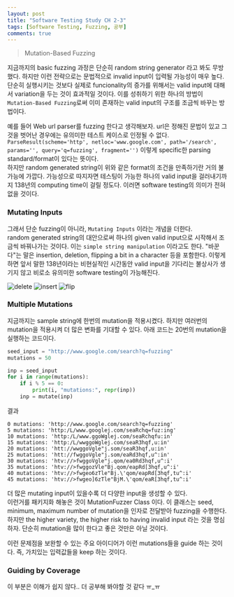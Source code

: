 ```yaml
---
layout: post
title: "Software Testing Study CH 2-3"
tags: [Software Testing, Fuzzing, 공부]
comments: true
---
```


> Mutation-Based Fuzzing  

지금까지의 basic fuzzing 과정은 단순히 random string generator 라고 봐도 무방했다. 하지만 이런 전략으로는 문법적으로 invalid input이 입력될 가능성이 매우 높다. 단순히 실행시키는 것보다 실제로 funcionality의 증가를 위해서는 valid input에 대해서 variation을 두는 것이 효과적일 것이다. 이를 성취하기 위한 하나의 방법이 `Mutation-Based Fuzzing`로써 이미 존재하는 valid input의 구조를 조금씩 바꾸는 방법이다.  

예를 들어 Web url parser를 fuzzing 한다고 생각해보자. url은 정해진 문법이 있고 그것을 벗어난 경우에는 유의미한 테스트 케이스로 인정될 수 없다.  
`ParseResult(scheme='http', netloc='www.google.com', path='/search', params='', query='q=fuzzing', fragment='')` 이렇게 specific한 parsing standard/format이 있다는 뜻이다.  
하지만 random generated string이 위와 같은 format의 조건을 만족하기란 거의 불가능에 가깝다. 가능성으로 따지자면 테스팅이 가능한 하나의 valid input을 걸러내기까지 138년의 computing time이 걸릴 정도다. 이러면 software testing의 의미가 전혀 없을 것이다.  

### Mutating Inputs
그래서 단순 fuzzing이 아니라, `Mutating Inputs` 이라는 개념을 더한다.  
random generated string의 대안으로써 하나의 given valid input으로 시작해서 조금씩 바꿔나가는 것이다. 이는 `simple string manipulation` 이라고도 한다. "바꾼다"는 말은 insertion, deletion, flipping a bit in a character 등을 포함한다. 이렇게 하면 앞서 말한 138년이라는 비현실적인 시간동안 valid input을 기다리는 불상사가 생기지 않고 비로소 유의미한 software testing이 가능해진다.  

![delete](https://user-images.githubusercontent.com/35067611/61734980-f279bf00-adbd-11e9-9368-84660ed50b04.png)
![insert](https://user-images.githubusercontent.com/35067611/61735002-ff96ae00-adbd-11e9-8a3a-ea2bbb73cb53.png)
![flip](https://user-images.githubusercontent.com/35067611/61735025-0b827000-adbe-11e9-86f9-4c7bf0740b2a.png)

### Multiple Mutations  
지금까지는 sample string에 한번의 mutation을 적용시켰다. 하지만 여러번의 mutation을 적용시켜 더 많은 변화를 기대할 수 있다. 아래 코드는 20번의 mutation을 실행하는 코드이다.  

~~~python
seed_input = "http://www.google.com/search?q=fuzzing"
mutations = 50

inp = seed_input
for i in range(mutations):
    if i % 5 == 0:
        print(i, "mutations:", repr(inp))
    inp = mutate(inp)
~~~

결과  
~~~
0 mutations: 'http://www.google.com/search?q=fuzzing'
5 mutations: 'http:/L/www.googlej.com/seaRchq=fuz:ing'
10 mutations: 'http:/L/www.ggoWglej.com/seaRchqfu:in'
15 mutations: 'http:/L/wwggoWglej.com/seaR3hqf,u:in'
20 mutations: 'htt://wwggoVgle"j.som/seaR3hqf,u:in'
25 mutations: 'htt://fwggoVgle"j.som/eaRd3hqf,u^:in'
30 mutations: 'htv://>fwggoVgle"j.qom/ea0Rd3hqf,u^:i'
35 mutations: 'htv://>fwggozVle"Bj.qom/eapRd[3hqf,u^:i'
40 mutations: 'htv://>fwgeo6zTle"Bj.\'qom/eapRd[3hqf,tu^:i'
45 mutations: 'htv://>fwgeo]6zTle"BjM.\'qom/eaR[3hqf,tu^:i'
~~~

더 많은 mutating input이 있을수록 더 다양한 input을 생성할 수 있다.  
이런거를 패키지화 해놓은 것이 MutationFuzzer Class 이다. 이 클래스는 seed, minimum, maximum number of mutation을 인자로 전달받아 fuzzing을 수행한다.  
하지만 the higher variety, the higher risk to having invalid input 라는 것을 명심하자. 단순히 mutation을 많이 한다고 좋은 것만은 아닐 것이다.

이런 문제점을 보완할 수 있는 주요 아이디어가 이런 mutations들을 guide 하는 것이다. 즉, 가치있는 입력값들을 keep 하는 것이다.  

### Guiding by Coverage  
이 부분은 이해가 쉽지 않다.. 더 공부해 봐야할 것 같다 ㅠ_ㅠ  
